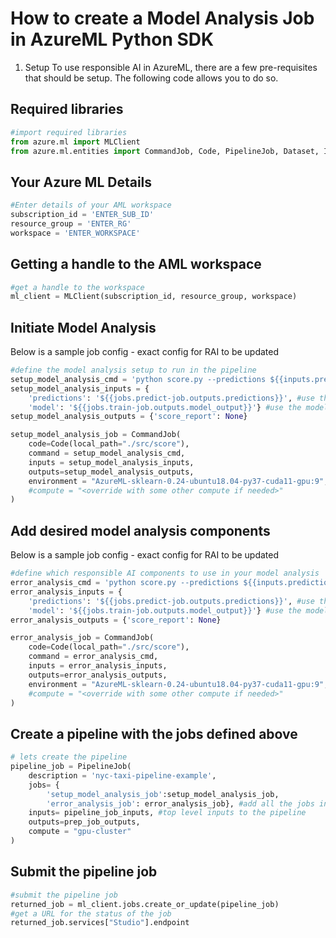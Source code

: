 # How to create a Model Analysis Job in AzureML Python SDK
1. Setup
To use responsible AI in AzureML, there are a few pre-requisites that should be setup. The following code allows you to do so.
## Required libraries
```Python
#import required libraries
from azure.ml import MLClient
from azure.ml.entities import CommandJob, Code, PipelineJob, Dataset, InputDatasetEntry
```

## Your Azure ML Details
```Python
#Enter details of your AML workspace
subscription_id = 'ENTER_SUB_ID'
resource_group = 'ENTER_RG'
workspace = 'ENTER_WORKSPACE'
```
## Getting a handle to the AML workspace
```Python
#get a handle to the workspace
ml_client = MLClient(subscription_id, resource_group, workspace)
```

## Initiate Model Analysis

Below is a sample job config - exact config for RAI to be updated
```Python
#define the model analysis setup to run in the pipeline
setup_model_analysis_cmd = 'python score.py --predictions ${{inputs.predictions}} --model ${{inputs.model}} --score_report ${{outputs.score_report}}'
setup_model_analysis_inputs = {
    'predictions': '${{jobs.predict-job.outputs.predictions}}', #use the predictions from predict job so we can score
    'model': '${{jobs.train-job.outputs.model_output}}'} #use the model from the training job
setup_model_analysis_outputs = {'score_report': None}

setup_model_analysis_job = CommandJob(
    code=Code(local_path="./src/score"),
    command = setup_model_analysis_cmd,
    inputs = setup_model_analysis_inputs,
    outputs=setup_model_analysis_outputs,
    environment = "AzureML-sklearn-0.24-ubuntu18.04-py37-cuda11-gpu:9",
    #compute = "<override with some other compute if needed>"
)
```

## Add desired model analysis components
Below is a sample job config - exact config for RAI to be updated
```Python
#define which responsible AI components to use in your model analysis
error_analysis_cmd = 'python score.py --predictions ${{inputs.predictions}} --model ${{inputs.model}} --score_report ${{outputs.score_report}}'
error_analysis_inputs = {
    'predictions': '${{jobs.predict-job.outputs.predictions}}', #use the predictions from predict job so we can score
    'model': '${{jobs.train-job.outputs.model_output}}'} #use the model from the training job
error_analysis_outputs = {'score_report': None}

error_analysis_job = CommandJob(
    code=Code(local_path="./src/score"),
    command = error_analysis_cmd,
    inputs = error_analysis_inputs,
    outputs=error_analysis_outputs,
    environment = "AzureML-sklearn-0.24-ubuntu18.04-py37-cuda11-gpu:9",
    #compute = "<override with some other compute if needed>"
)
```
## Create a pipeline with the jobs defined above
```Python
# lets create the pipeline
pipeline_job = PipelineJob(
    description = 'nyc-taxi-pipeline-example',
    jobs= {
        'setup_model_analysis_job':setup_model_analysis_job, 
        'error_analysis_job': error_analysis_job}, #add all the jobs into this pipeline
    inputs= pipeline_job_inputs, #top level inputs to the pipeline
    outputs=prep_job_outputs,
    compute = "gpu-cluster"
)

```
## Submit the pipeline job
```Python
#submit the pipeline job
returned_job = ml_client.jobs.create_or_update(pipeline_job)
#get a URL for the status of the job
returned_job.services["Studio"].endpoint
```

